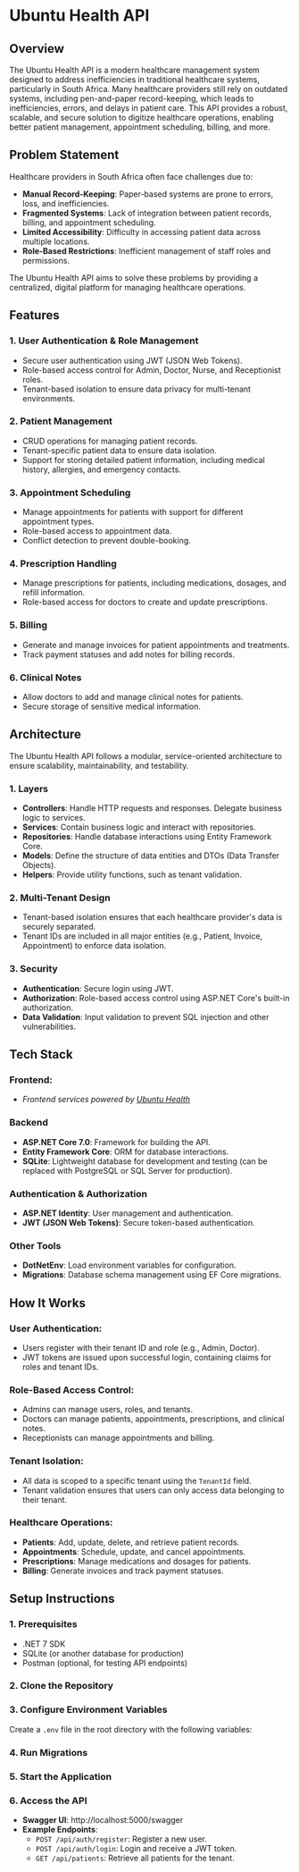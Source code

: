 # Ubuntu Health API

## Overview

The Ubuntu Health API is a modern healthcare management system designed to address inefficiencies in traditional healthcare systems, particularly in South Africa. Many healthcare providers still rely on outdated systems, including pen-and-paper record-keeping, which leads to inefficiencies, errors, and delays in patient care. This API provides a robust, scalable, and secure solution to digitize healthcare operations, enabling better patient management, appointment scheduling, billing, and more.

## Problem Statement

Healthcare providers in South Africa often face challenges due to:

- **Manual Record-Keeping**: Paper-based systems are prone to errors, loss, and inefficiencies.
- **Fragmented Systems**: Lack of integration between patient records, billing, and appointment scheduling.
- **Limited Accessibility**: Difficulty in accessing patient data across multiple locations.
- **Role-Based Restrictions**: Inefficient management of staff roles and permissions.

The Ubuntu Health API aims to solve these problems by providing a centralized, digital platform for managing healthcare operations.

## Features

### 1. User Authentication & Role Management

- Secure user authentication using JWT (JSON Web Tokens).
- Role-based access control for Admin, Doctor, Nurse, and Receptionist roles.
- Tenant-based isolation to ensure data privacy for multi-tenant environments.

### 2. Patient Management

- CRUD operations for managing patient records.
- Tenant-specific patient data to ensure data isolation.
- Support for storing detailed patient information, including medical history, allergies, and emergency contacts.

### 3. Appointment Scheduling

- Manage appointments for patients with support for different appointment types.
- Role-based access to appointment data.
- Conflict detection to prevent double-booking.

### 4. Prescription Handling

- Manage prescriptions for patients, including medications, dosages, and refill information.
- Role-based access for doctors to create and update prescriptions.

### 5. Billing

- Generate and manage invoices for patient appointments and treatments.
- Track payment statuses and add notes for billing records.

### 6. Clinical Notes

- Allow doctors to add and manage clinical notes for patients.
- Secure storage of sensitive medical information.

## Architecture

The Ubuntu Health API follows a modular, service-oriented architecture to ensure scalability, maintainability, and testability.

### 1. Layers

- **Controllers**: Handle HTTP requests and responses. Delegate business logic to services.
- **Services**: Contain business logic and interact with repositories.
- **Repositories**: Handle database interactions using Entity Framework Core.
- **Models**: Define the structure of data entities and DTOs (Data Transfer Objects).
- **Helpers**: Provide utility functions, such as tenant validation.

### 2. Multi-Tenant Design

- Tenant-based isolation ensures that each healthcare provider's data is securely separated.
- Tenant IDs are included in all major entities (e.g., Patient, Invoice, Appointment) to enforce data isolation.

### 3. Security

- **Authentication**: Secure login using JWT.
- **Authorization**: Role-based access control using ASP.NET Core's built-in authorization.
- **Data Validation**: Input validation to prevent SQL injection and other vulnerabilities.

## Tech Stack

### Frontend:

- _Frontend services powered by [Ubuntu Health](https://github.com/Sean-Thomo/ubuntu-health)_

### Backend

- **ASP.NET Core 7.0**: Framework for building the API.
- **Entity Framework Core**: ORM for database interactions.
- **SQLite**: Lightweight database for development and testing (can be replaced with PostgreSQL or SQL Server for production).

### Authentication & Authorization

- **ASP.NET Identity**: User management and authentication.
- **JWT (JSON Web Tokens)**: Secure token-based authentication.

### Other Tools

- **DotNetEnv**: Load environment variables for configuration.
- **Migrations**: Database schema management using EF Core migrations.

## How It Works

### User Authentication:

- Users register with their tenant ID and role (e.g., Admin, Doctor).
- JWT tokens are issued upon successful login, containing claims for roles and tenant IDs.

### Role-Based Access Control:

- Admins can manage users, roles, and tenants.
- Doctors can manage patients, appointments, prescriptions, and clinical notes.
- Receptionists can manage appointments and billing.

### Tenant Isolation:

- All data is scoped to a specific tenant using the `TenantId` field.
- Tenant validation ensures that users can only access data belonging to their tenant.

### Healthcare Operations:

- **Patients**: Add, update, delete, and retrieve patient records.
- **Appointments**: Schedule, update, and cancel appointments.
- **Prescriptions**: Manage medications and dosages for patients.
- **Billing**: Generate invoices and track payment statuses.

## Setup Instructions

### 1. Prerequisites

- .NET 7 SDK
- SQLite (or another database for production)
- Postman (optional, for testing API endpoints)

### 2. Clone the Repository

### 3. Configure Environment Variables

Create a `.env` file in the root directory with the following variables:

### 4. Run Migrations

### 5. Start the Application

### 6. Access the API

- **Swagger UI**: http://localhost:5000/swagger
- **Example Endpoints**:
  - `POST /api/auth/register`: Register a new user.
  - `POST /api/auth/login`: Login and receive a JWT token.
  - `GET /api/patients`: Retrieve all patients for the tenant.
